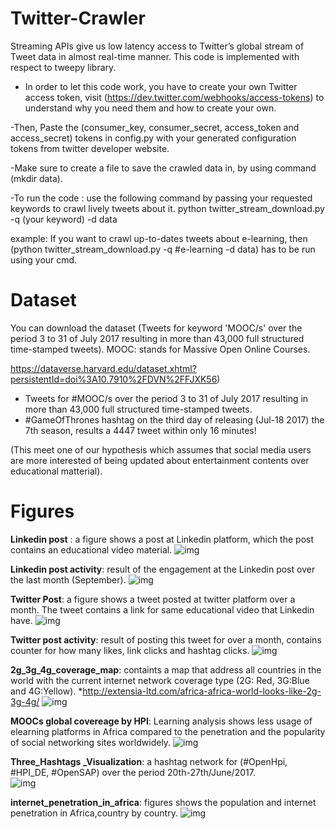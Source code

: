# Twitter-Crawler
Streaming APIs give us low latency access to Twitter’s global stream of Tweet data in almost real-time manner. This code is implemented with respect to tweepy library. 

- In order to let this code work, you have to create your own Twitter access token, visit (https://dev.twitter.com/webhooks/access-tokens) to understand why you need them and how to create your own.

-Then, Paste the (consumer_key, consumer_secret, access_token and access_secret) tokens in config.py with your generated configuration tokens from twitter developer website.

-Make sure to create a file to save the crawled data in, by using command (mkdir data).

-To run the code : use the following command by passing your requested keywords to crawl lively tweets about it.
python twitter_stream_download.py -q (your keyword) -d data

example: If you want to crawl up-to-dates tweets about e-learning, then (python twitter_stream_download.py -q #e-learning -d data) 
has to be run using your cmd.


# Dataset 

You can download the dataset (Tweets for keyword 'MOOC/s' over the period 3 to 31 of July 2017 resulting in more than 43,000 full structured time-stamped tweets). 
MOOC: stands for Massive Open Online Courses.

 https://dataverse.harvard.edu/dataset.xhtml?persistentId=doi%3A10.7910%2FDVN%2FFJXK56)
 
- Tweets for #MOOC/s over the period 3 to 31 of July 2017 resulting in more than 43,000 full structured time-stamped tweets. 
- #GameOfThrones hashtag on the third day of releasing (Jul-18 2017) the 7th season, results a 4447 tweet within only 16 minutes! 

(This meet one of our hypothesis which assumes that social media users are more interested of being updated about entertainment contents over educational matterial).

# Figures


**Linkedin post** : a figure shows a post at Linkedin platform, which the post contains an educational video material.
![img](https://github.com/raadbintareaf/Twitter-Crawler/blob/master/linkedin%20post.PNG)







**Linkedin post activity**: result of the engagement at the Linkedin post over the last month (September). 
![img](https://github.com/raadbintareaf/Twitter-Crawler/blob/master/linkedin%20post%20activity.PNG)







**Twitter Post**: a figure shows a tweet posted at twitter platform over a month. The tweet contains a link for same educational video that Linkedin have. 
![img](https://github.com/raadbintareaf/Twitter-Crawler/blob/master/tweet%20post.PNG)






**Twitter post activity**: result of posting this tweet for over a month, contains counter for how many likes, link clicks and hashtag clicks.
![img](https://github.com/raadbintareaf/Twitter-Crawler/blob/master/tweet%20activity.PNG)





**2g_3g_4g_coverage_map**: containts a map that address all countries in the world with the current internet network coverage type (2G: Red, 3G:Blue and 4G:Yellow). *http://extensia-ltd.com/africa-africa-world-looks-like-2g-3g-4g/
![img](https://github.com/raadbintareaf/Twitter-Crawler/blob/master/2g_3g_4g_coverage_map.png)


**MOOCs global covereage by HPI**: Learning analysis shows less usage of elearning platforms in Africa compared to the penetration and the popularity of social networking sites worldwidely. ![img](https://github.com/raadbintareaf/Twitter-Crawler/blob/master/mooc_coverage.PNG)

**Three_Hashtags _Visualization**: a hashtag network for (#OpenHpi, #HPI_DE, #OpenSAP) over the period 20th-27th/June/2017.  
![img](https://github.com/raadbintareaf/Twitter-Crawler/blob/master/Three_Hashtags%20_Visualization.png)


**internet_penetration_in_africa**: figures shows the population and internet penetration in Africa,country by country. 
![img](https://github.com/raadbintareaf/Twitter-Crawler/blob/master/internet_penetration_in_africa.PNG)







  
